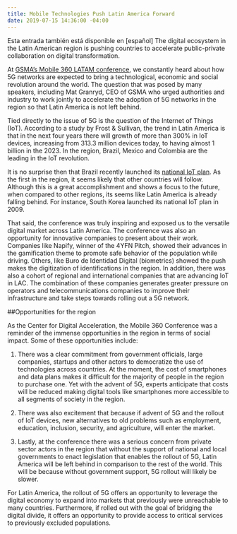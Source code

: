 ```yaml
---
title: Mobile Technologies Push Latin America Forward
date: 2019-07-15 14:36:00 -04:00
---
```


Esta entrada también está disponible en [español]
The digital ecosystem in the Latin American region is pushing countries to accelerate public-private collaboration on digital transformation.

At [GSMA’s Mobile 360 LATAM conference](https://www.mobile360series.com/latin-america/agenda/), we constantly heard about how 5G networks are expected to bring a technological, economic and social revolution around the world. The question that was posed by many speakers, including Mat Granryd, CEO of GSMA who urged authorities and industry to work jointly to accelerate the adoption of 5G networks in the region so that Latin America is not left behind.

Tied directly to the issue of 5G is the question of the Internet of Things (IoT). According to a study by Frost & Sullivan, the trend in Latin America is that in the next four years there will growth of more than 300% in IoT devices, increasing from 313.3 million devices today, to having almost 1 billion in the 2023. In the region, Brazil, Mexico and Colombia are the leading in the IoT revolution.

It is no surprise then that Brazil recently launched its [national IoT plan](https://dig.watch/updates/brazil-launch-national-iot-plan). As the first in the region, it seems likely that other countries will follow. Although this is a great accomplishment and shows a focus to the future, when compared to other regions, its seems like Latin America is already falling behind. For instance, South Korea launched its national IoT plan in 2009.

That said, the conference was truly inspiring and exposed us to the versatile digital market across Latin America. The conference was also an opportunity for innovative companies to present about their work. Companies like Napify, winner of the 4YFN Pitch, showed their advances in the gamification theme to promote safe behavior of the population while driving. Others, like Buro de Identidad Digital (biometrics) showed the push makes the digitization of identifications in the region. In addition, there was also a cohort of regional and international companies that are advancing IoT in LAC. The combination of these companies generates greater pressure on operators and telecommunications companies to improve their infrastructure and take steps towards rolling out a 5G network.

\##Opportunities for the region

As the Center for Digital Acceleration, the Mobile 360 Conference was a reminder of the immense opportunities in the region in terms of social impact. Some of these opportunities include:

1. There was a clear commitment from government officials, large companies, startups and other actors to democratize the use of technologies across countries. At the moment, the cost of smartphones and data plans makes it difficult for the majority of people in the region to purchase one. Yet with the advent of 5G, experts anticipate that costs will be reduced making digital tools like smartphones more accessible to all segments of society in the region.

2. There was also excitement that because if advent of 5G and the rollout of IoT devices, new alternatives to old problems such as employment, education, inclusion, security, and agriculture, will enter the market.

3. Lastly, at the conference there was a serious concern from private sector actors in the region that without the support of national and local governments to enact legislation that enables the rollout of 5G, Latin America will be left behind in comparison to the rest of the world. This will be because without government support, 5G rollout will likely be slower.

For Latin America, the rollout of 5G offers an opportunity to leverage the digital economy to expand into markets that previously were unreachable to many countries. Furthermore, if rolled out with the goal of bridging the digital divide, it offers an opportunity to provide access to critical services to previously excluded populations.